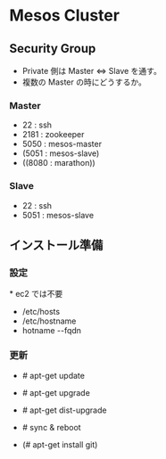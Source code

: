 # Mesos Cluster

## Security Group

* Private 側は Master <=> Slave を通す。
* 複数の Master の時にどうするか。

### Master

* 22   : ssh
* 2181 : zookeeper
* 5050 : mesos-master
* (5051 : mesos-slave)
* ((8080 : marathon))

### Slave

* 22   : ssh
* 5051 : mesos-slave

  
## インストール準備

### 設定

\* ec2 では不要

* /etc/hosts
* /etc/hostname
* hotname --fqdn

### 更新

* \# apt-get update
* \# apt-get upgrade
* \# apt-get dist-upgrade

* \# sync & reboot

* (\# apt-get install git)
